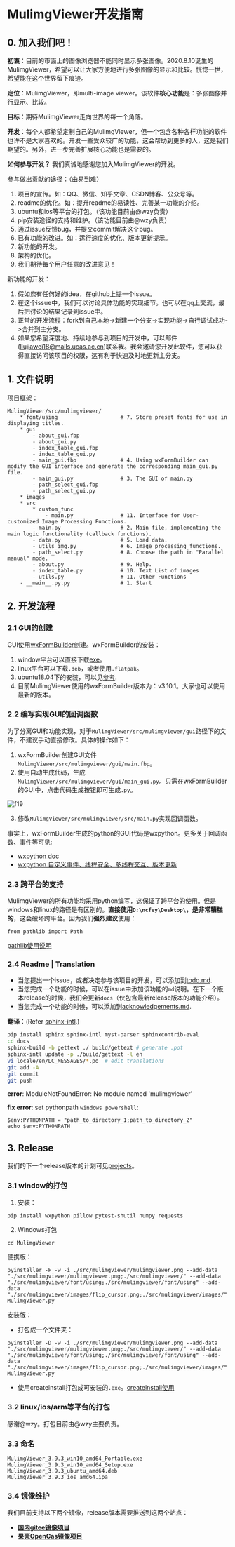 # MulimgViewer开发指南

## 0. 加入我们吧！
**初衷**：目前的市面上的图像浏览器不能同时显示多张图像。2020.8.10诞生的MulimgViewer，希望可以让大家方便地进行多张图像的显示和比较。恍惚一世，希望能在这个世界留下痕迹。

**定位**：MulimgViewer，即multi-image viewer。该软件**核心功能**是：多张图像并行显示、比较。

**目标**：期待MulimgViewer走向世界的每一个角落。

**开发**：每个人都希望定制自己的MulimgViewer，但一个包含各种各样功能的软件也许不是大家喜欢的。开发一些受众较广的功能，这会帮助到更多的人，这是我们期望的。另外，进一步完善扩展核心功能也是需要的。

**如何参与开发？**
我们真诚地感谢您加入MulimgViewer的开发。

参与做出贡献的途径：（由易到难）
1. 项目的宣传。如：QQ、微信、知乎文章、CSDN博客、公众号等。
2. readme的优化。如：提升readme的易读性、完善某一功能的介绍。
3. ubuntu和ios等平台的打包。（该功能目前由@wzy负责）
4. pip安装途径的支持和维护。（该功能目前由@wzy负责）
5. 通过issue反馈bug，并提交commit解决这个bug。
6. 已有功能的改进。如：运行速度的优化、版本更新提示。
7. 新功能的开发。
8. 架构的优化。
9. 我们期待每个用户任意的改进意见！

新功能的开发：
1. 假如您有任何好的idea，在github上提一个issue。
2. 在这个issue中，我们可以讨论具体功能的实现细节。也可以在qq上交流，最后把讨论的结果记录到issue中。
3. 正常的开发流程：fork到自己本地->新建一个分支->实现功能->自行调试成功->合并到主分支。
4. 如果您希望深度地、持续地参与到项目的开发中，可以邮件(liujiawei18@mails.ucas.ac.cn)联系我。我会邀请您开发此软件，您可以获得直接访问该项目的权限，这有利于快速及时地更新主分支。

## 1. 文件说明
项目框架：
```
MulimgViewer/src/mulimgviewer/
    * font/using                    # 7. Store preset fonts for use in displaying titles.
    * gui
        - about_gui.fbp
        - about_gui.py
        - index_table_gui.fbp
        - index_table_gui.py
        - main_gui.fbp              # 4. Using wxFormBuilder can modify the GUI interface and generate the corresponding main_gui.py file.
        - main_gui.py               # 3. The GUI of main.py
        - path_select_gui.fbp
        - path_select_gui.py
    * images
    * src
        * custom_func
            - main.py               # 11. Interface for User-customized Image Processing Functions.
        - main.py                   # 2. Main file, implementing the main logic functionality (callback functions).
        - data.py                   # 5. Load data.
        - utils_img.py              # 6. Image processing functions.
        - path_select.py            # 8. Choose the path in "Parallel manual" mode.
        - about.py                  # 9. Help.
        - index_table.py            # 10. Text List of images
        - utils.py                  # 11. Other Functions
    - __main__.py.py                # 1. Start

```
## 2. 开发流程
### 2.1 GUI的创建
GUI使用[wxFormBuilder](https://github.com/wxFormBuilder/wxFormBuilder)创建。wxFormBuilder的安装：
1. window平台可以直接下载[exe](https://github.com/wxFormBuilder/wxFormBuilder/releases)。
2. linux平台可以下载`.deb`，或者使用`.flatpak`。
3. ubuntu18.04下的安装，可以见[参考](https://nachifur.blog.csdn.net/article/details/107702485).
4. 目前MulimgViewer使用的wxFormBuilder版本为：v3.10.1。大家也可以使用最新的版本。

### 2.2 编写实现GUI的回调函数
为了分离GUI和功能实现，对于`MulimgViewer/src/mulimgviewer/gui`路径下的文件，不建议手动直接修改。具体的操作如下：
1. wxFormBuilder创建GUI文件`MulimgViewer/src/mulimgviewer/gui/main.fbp`。
2. 使用自动生成代码，生成`MulimgViewer/src/mulimgviewer/gui/main_gui.py`。只需在wxFormBuilder的GUI中，点击代码生成按钮即可生成`.py`。

![f19](https://user-images.githubusercontent.com/32936898/224470780-2f663d08-5a64-4f56-9d86-a350fbe90f81.jpg)

3. 修改`MulimgViewer/src/mulimgviewer/src/main.py`实现回调函数。

事实上，wxFormBuilder生成的python的GUI代码是wxpython。更多关于回调函数、事件等可见:
* [wxpython doc](https://docs.wxpython.org/index.html)
* [wxpython 自定义事件、线程安全、多线程交互、版本更新](https://nachifur.blog.csdn.net/article/details/124809333)

### 2.3 跨平台的支持
MulimgViewer的所有功能均采用python编写，这保证了跨平台的使用。但是windows和linux的路径是有区别的。**直接使用`D:\ncfey\Desktop\`，是非常糟糕的**，这会破坏跨平台。因为我们**强烈建议**使用：
```
from pathlib import Path
```
[pathlib使用说明](https://zhuanlan.zhihu.com/p/13978333)

### 2.4 Readme | Translation
* 当您提出一个issue，或者决定参与该项目的开发，可以添加到[todo.md](https://github.com/nachifur/MulimgViewer/blob/master/docs/misc/todo.md).
* 当您完成一个功能的时候，可以在issue中添加该功能的`md`说明。在下一个版本release的时候，我们会更新`docs`（仅包含最新release版本的功能介绍）。
* 当您完成一个功能的时候，可以添加到[acknowledgements.md](https://github.com/nachifur/MulimgViewer/blob/master/docs/misc/acknowledgements.md).

**翻译**：(Refer [sphinx-intl](https://sphinx-intl.readthedocs.io).)

```sh
pip install sphinx sphinx-intl myst-parser sphinxcontrib-eval
cd docs
sphinx-build -b gettext ./ build/gettext # generate .pot
sphinx-intl update -p ./build/gettext -l en
vi locale/en/LC_MESSAGES/*.po  # edit translations
git add -A
git commit
git push
```


**error**: ModuleNotFoundError: No module named 'mulimgviewer'

**fix error**: set pythonpath `windows powershell`:
```
$env:PYTHONPATH = "path_to_directory_1;path_to_directory_2"
echo $env:PYTHONPATH
```

## 3. Release
我们的下一个release版本的计划可见[projects](https://github.com/nachifur/MulimgViewer/projects?type=classic)。

### 3.1 window的打包
1. 安装：
```
pip install wxpython pillow pytest-shutil numpy requests
```
2. Windows打包
```
cd MulimgViewer
```
便携版：
```
pyinstaller -F -w -i ./src/mulimgviewer/mulimgviewer.png --add-data "./src/mulimgviewer/mulimgviewer.png;./src/mulimgviewer/" --add-data "./src/mulimgviewer/font/using;./src/mulimgviewer/font/using" --add-data "./src/mulimgviewer/images/flip_cursor.png;./src/mulimgviewer/images/" MulimgViewer.py
```
安装版：
* 打包成一个文件夹：
```
pyinstaller -D -w -i ./src/mulimgviewer/mulimgviewer.png --add-data "./src/mulimgviewer/mulimgviewer.png;./src/mulimgviewer/" --add-data "./src/mulimgviewer/font/using;./src/mulimgviewer/font/using" --add-data "./src/mulimgviewer/images/flip_cursor.png;./src/mulimgviewer/images/" MulimgViewer.py
```
* 使用createinstall打包成可安装的`.exe`。[createinstall使用](https://blog.csdn.net/qq_41811438/article/details/103092610)


### 3.2 linux/ios/arm等平台的打包
感谢@wzy。打包目前由@wzy主要负责。

### 3.3 命名
```
MulimgViewer_3.9.3_win10_amd64_Portable.exe
MulimgViewer_3.9.3_win10_amd64_Setup.exe
MulimgViewer_3.9.3_ubuntu_amd64.deb
MulimgViewer_3.9.3_ios_amd64.ipa
```

### 3.4 镜像维护
我们目前支持以下两个镜像，release版本需要推送到这两个站点：
* [**国内gitee镜像项目**](https://gitee.com/nachifur/MulimgViewer)
* [**果壳OpenCas镜像项目**](https://github.com/opencas/MulimgViewer)
